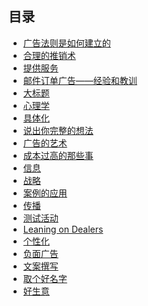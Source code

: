 ## 目录

- [广告法则是如何建立的]()            
- [合理的推销术]()                   
- [提供服务]()                       
- [邮件订单广告——经验和教训]()        
- [大标题]()                        
- [心理学]()                        
- [具体化]()                        
- [说出你完整的想法]()               
- [广告的艺术]()                    
- [成本过高的那些事]()               
- [信息]()                          
- [战略]()                          
- [案例的应用]()                    
- [传播]()                          
- [测试活动]()                     
- [Leaning on Dealers]()            
- [个性化]()                        
- [负面广告]()                       
- [文案撰写]()                       
- [取个好名字]()                     
- [好生意]()                        

